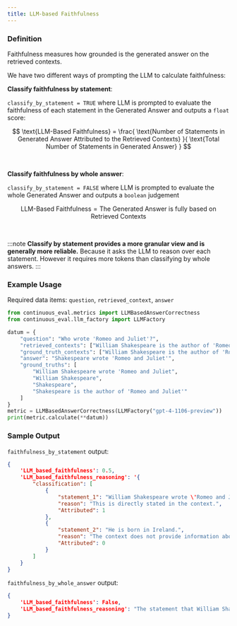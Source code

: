 ```yaml
---
title: LLM-based Faithfulness
---
```


### Definition

Faithfulness measures how grounded is the generated answer on the retrieved contexts. 

We have two different ways of prompting the LLM to calculate faithfulness:

**Classify faithfulness by statement**:


`classify_by_statement = TRUE` where LLM is prompted to evaluate the faithfulness of each statement in the Generated Answer and outputs a `float` score:

$$
\text{LLM-Based Faithfulness} =
\frac{
  \text{Number of Statements in Generated Answer Attributed to the Retrieved Contexts}
}{
  \text{Total Number of Statements in Generated Answer}
}
$$

<br>


**Classify faithfulness by whole answer**:


`classify_by_statement = FALSE` where LLM is prompted to evaluate the whole Generated Answer and outputs a `boolean` judgement

$$
\text{LLM-Based Faithfulness} =
{
  \text{The Generated Answer is fully based on Retrieved Contexts}
}
$$

<br>

:::note
**Classify by statement provides a more granular view and is generally more reliable.** Because it asks the LLM to reason over each statement. However it requires more tokens than classifying by whole answers.
:::


### Example Usage

Required data items: `question`, `retrieved_context`, `answer`

```python
from continuous_eval.metrics import LLMBasedAnswerCorrectness
from continuous_eval.llm_factory import LLMFactory

datum = {
    "question": "Who wrote 'Romeo and Juliet'?",
    "retrieved_contexts": ["William Shakespeare is the author of 'Romeo and Juliet'."],
    "ground_truth_contexts": ["William Shakespeare is the author of 'Romeo and Juliet'."],
    "answer": "Shakespeare wrote 'Romeo and Juliet'",
    "ground_truths": [
        "William Shakespeare wrote 'Romeo and Juliet", 
        "William Shakespeare", 
        "Shakespeare", 
        "Shakespeare is the author of 'Romeo and Juliet'"
    ]
}
metric = LLMBasedAnswerCorrectness(LLMFactory("gpt-4-1106-preview"))
print(metric.calculate(**datum))
```

### Sample Output


`faithfulness_by_statement` output:
```JSON
{
    'LLM_based_faithfulness': 0.5, 
    'LLM_based_faithfulness_reasoning': '{
        "classification": [
            {
                "statement_1": "William Shakespeare wrote \'Romeo and Juliet\'.",
                "reason": "This is directly stated in the context.",
                "Attributed": 1
            },
            {
                "statement_2": "He is born in Ireland.",
                "reason": "The context does not provide information about his birthplace, and the statement is factually incorrect as William Shakespeare was born in England.",
                "Attributed": 0
            }
        ]
    }
}
```

`faithfulness_by_whole_answer` output:
```JSON
{
    'LLM_based_faithfulness': False, 
    'LLM_based_faithfulness_reasoning': "The statement that William Shakespeare wrote 'Romeo and Juliet' is supported by the context. However, the context does not provide information about his birthplace, and it is a well-known fact that William Shakespeare was born in Stratford-upon-Avon, England, not Ireland."
}
```
